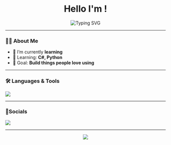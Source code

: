 <!-- README.md -->
<h1 align="center">Hello I'm <z5an>!</h1>
<p align="center">
  <img src="https://readme-typing-svg.herokuapp.com?font=Fira+Code&weight=500&size=24&duration=3000&pause=500&color=00F7FF&vCenter=true&width=435&lines=I+build+cool+stuff+💻;I+am+a+noob+💩;I+love+clean+UI+%26+clever+UX+🎨;Always+learning+new+things+📚" alt="Typing SVG" />
</p>

---

### 🙋‍♂️ About Me

- 🔭 I’m currently **learning**
- 🌱 Learning: **C#, Python**
- 🎯 Goal: **Build things people love using**

---

### 🛠️ Languages & Tools

<p align="left">
  <img src="https://skillicons.dev/icons?i=py,github,vscode,visualstudio,c#" />
</p>

---

### 💯Socials

<p align="left">
  <a href="https://Fakecrime.bio" target="_blank"><img src="https://img.shields.io/badge/Bio-00aaff?style=for-the-badge&logo=google-chrome&logoColor=white" /></a>
</p>

---

<!-- FOOTER -->
<p align="center">
  <img src="https://capsule-render.vercel.app/api?type=waving&color=0:00F7FF,100:0077FF&height=120&section=footer" />
</p>
